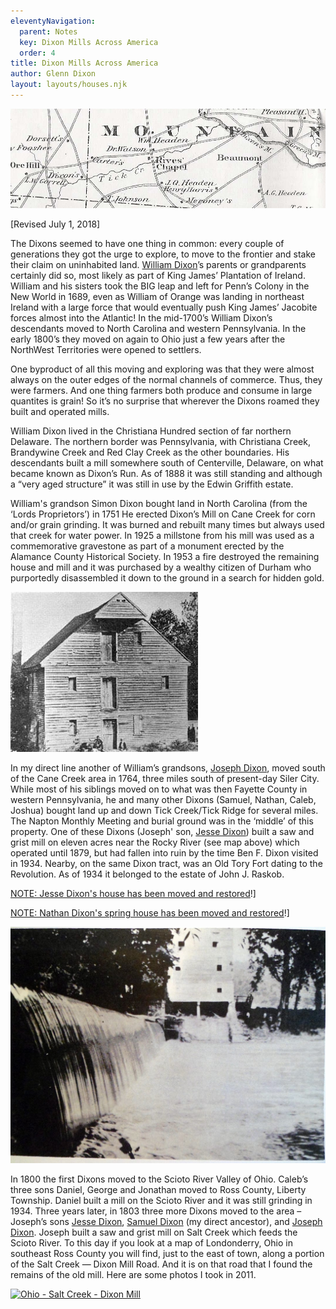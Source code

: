 ```yaml
---
eleventyNavigation:
  parent: Notes
  key: Dixon Mills Across America
  order: 4
title: Dixon Mills Across America
author: Glenn Dixon
layout: layouts/houses.njk
---
```

![cropped map of the Tick Creek area in Chatham County, North Carolina](/img/tick-creek.png)

[Revised July 1, 2018]

The Dixons seemed to have one thing in common: every couple of generations they got the urge to explore, to move to the frontier and stake their claim on uninhabited land. [William Dixon][1]’s parents or grandparents certainly did so, most likely as part of King James’ Plantation of Ireland. William and his sisters took the BIG leap and left for Penn’s Colony in the New World in 1689, even as William of Orange was landing in northeast Ireland with a large force that would eventually push King James’ Jacobite forces almost into the Atlantic! In the mid-1700’s William Dixon’s descendants moved to North Carolina and western Pennsylvania. In the early 1800’s they moved on again to Ohio just a few years after the NorthWest Territories were opened to settlers.

One byproduct of all this moving and exploring was that they were almost always on the outer edges of the normal channels of commerce. Thus, they were farmers. And one thing farmers both produce and consume in large quantites is grain! So it’s no surprise that wherever the Dixons roamed they built and operated mills.

William Dixon lived in the Christiana Hundred section of far northern Delaware. The northern border was Pennsylvania, with Christiana Creek, Brandywine Creek and Red Clay Creek as the other boundaries. His descendants built a mill somewhere south of Centerville, Delaware, on what became known as Dixon’s Run. As of 1888 it was still standing and although a “very aged structure” it was still in use by the Edwin Griffith estate.

William's grandson Simon Dixon bought land in North Carolina (from the ‘Lords Proprietors’) in 1751 He erected Dixon’s Mill on Cane Creek for corn and/or grain grinding. It was burned and rebuilt many times but always used that creek for water power. In 1925 a millstone from his mill was used as a commemorative gravestone as part of a monument erected by the Alamance County Historical Society. In 1953 a fire destroyed the remaining house and mill and it was purchased by a wealthy citizen of Durham who purportedly disassembled it down to the ground in a search for hidden gold.

![Simon Dixon Mill on Cane Creek -- Chatham County, North Carolina](/img/simon-dixon-mill.jpg)

In my direct line another of William’s grandsons, [Joseph Dixon][2], moved south of the Cane Creek area in 1764, three miles south of present-day Siler City. While most of his siblings moved on to what was then Fayette County in western Pennsylvania, he and many other Dixons (Samuel, Nathan, Caleb, Joshua) bought land up and down Tick Creek/Tick Ridge for several miles. The Napton Monthly Meeting and burial ground was in the ‘middle’ of this property. One of these Dixons (Joseph' son, [Jesse Dixon][3]) built a saw and grist mill on eleven acres near the Rocky River (see map above) which operated until 1879, but had fallen into ruin by the time Ben F. Dixon visited in 1934. Nearby, on the same Dixon tract, was an Old Tory Fort dating to the Revolution. As of 1934 it belonged to the estate of John J. Raskob.

[NOTE: Jesse Dixon's house has been moved and restored][4]!]

[NOTE: Nathan Dixon's spring house has been moved and restored][5]!]

![Dixon Mill -- Salt Creek -- Ross County, Ohio -- photo taken 1908](/img/dixon-mill-1908.jpg)

In 1800 the first Dixons moved to the Scioto River Valley of Ohio. Caleb’s three sons Daniel, George and Jonathan moved to Ross County, Liberty Township. Daniel built a mill on the Scioto River and it was still grinding in 1934. Three years later, in 1803 three more Dixons moved to the area – Joseph’s sons [Jesse Dixon][3], [Samuel Dixon][6] (my direct ancestor), and [Joseph Dixon][7]. Joseph built a saw and grist mill on Salt Creek which feeds the Scioto River. To this day if you look at a map of Londonderry, Ohio in southeast Ross County you will find, just to the east of town, along a portion of the Salt Creek — Dixon Mill Road. And it is on that road that I found the remains of the old mill. Here are some photos I took in 2011.

<a data-flickr-embed="true" data-header="true" data-footer="true"  href="https://www.flickr.com/photos/djtrashy/albums/72157653247461589" title="Ohio - Salt Creek - Dixon Mill"><img src="https://live.staticflickr.com/8879/17620816383_7192292085_b.jpg" width="1024" height="768" alt="Ohio - Salt Creek - Dixon Mill"></a><script async src="//embedr.flickr.com/assets/client-code.js" charset="utf-8"></script>

 [1]: https://www.wikitree.com/wiki/Dixon-357
 [2]: https://www.wikitree.com/wiki/Dixon-1123
 [3]: https://www.wikitree.com/wiki/Dixon-1124
 [4]: http://pattersonhistoryproject.com/www.pattersonhistoryproject.com/Jesse_Dixon.html
 [5]: http://pattersonhistoryproject.com/www.pattersonhistoryproject.com/Nathan_Dixon.html
 [6]: https://www.wikitree.com/wiki/Dixon-1106
 [7]: https://www.wikitree.com/wiki/Dixon-1125